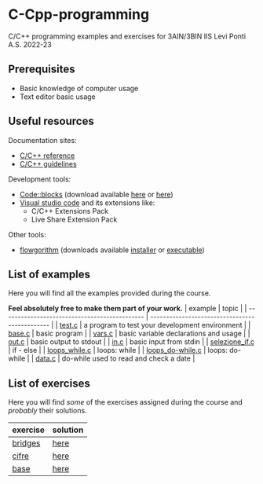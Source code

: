 # C-Cpp-programming
C/C++ programming examples and exercises for 3AIN/3BIN IIS Levi Ponti A.S. 2022-23
## Prerequisites
* Basic knowledge of computer usage
* Text editor basic usage
## Useful resources
Documentation sites:
* [C/C++ reference](https://en.cppreference.com/w/)
* [C/C++ guidelines](https://isocpp.github.io/CppCoreGuidelines/CppCoreGuidelines)

Development tools:
* [Code::blocks](https://www.codeblocks.org/) (download available [here](https://www.fosshub.com/Code-Blocks.html?dwl=codeblocks-20.03mingw-nosetup.exe) or [here](http://sourceforge.net/projects/codeblocks/files/Binaries/20.03/Windows/codeblocks-20.03mingw-setup.exe))
* [Visual studio code](https://code.visualstudio.com/) and its extensions like:
  + C/C++ Extensions Pack
  + Live Share Extension Pack

Other tools:
* [flowgorithm](http://www.flowgorithm.org/) (downloads available [installer](http://www.flowgorithm.org/download/files/Flowgorithm-Setup.zip) or [executable](http://www.flowgorithm.org/download/files/Flowgorithm-exe-only.zip))

## List of examples
Here you will find all the examples provided during the course.

**Feel absolutely free to make them part of your work.**
| example                                       | topic                                          |
| --------------------------------------------- | ---------------------------------------------- |
| [test.c](examples/test.c)                     | a program to test your development environment |
| [base.c](examples/base.c)                     | basic program                                  |
| [vars.c](examples/vars.c)                     | basic variable declarations and usage          |
| [out.c](examples/out.c)                       | basic output to stdout                         |
| [in.c](examples/in.c)                         | basic input from stdin                         |
| [selezione_if.c](examples/selezione_if.c)     | if - else                                      |
| [loops_while.c](examples/loops_while.c)       | loops: while                                   |
| [loops_do-while.c](examples/loops_do-while.c) | loops: do-while                                |
| [data.c](examples/data.c)                     | do-while used to read and check a date         |

## List of exercises
Here you will find *some* of the exercises assigned during the course and *probably* their solutions.

| exercise                        | solution                    |
| ------------------------------- | --------------------------- |
| [bridges](exercises/bridges.md) | [here](solutions/bridges.c) |
| [cifre](exercises/cifre.md)     | [here](solutions/cifre.c)   |
| [base](exercises/base.md)       | [here](solutions/base.c)    |
